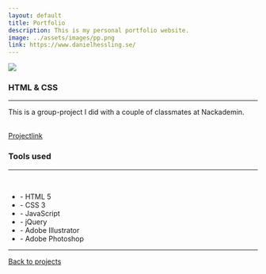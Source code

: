 ```yaml
---
layout: default
title: Portfolio
description: This is my personal portfolio website.
image: ../assets/images/pp.png
link: https://www.danielhessling.se/
---
```



<section>
<div class="big-spacer"></div>
<img src="{{ site.baseurl }}/assets/images/pp.png" class="project-big-pic">
<div class="mini-spacer"></div>
</section>
<section class="project-half">
<section class="project">
  <h1 class="project-big-h1">HTML & CSS</h1>
  <hr class="green-hr">
<p>This is a group-project I did with a couple of classmates at Nackademin.</p><br>
 <div class="project-info-trunc">
  <div class="mob-desc"></div>
  <div class="mob-link"><a href="https://awkes.github.io/HTML-och-CSS-historik/" class="big-project-link project-link" target="_blank">Projectlink</a></div>
  </div>
</section>
<section class="project">
<h1 class="project-big-h1">Tools used</h1>
<hr class="green-hr">
<br>
<ul class="tools-used-list">
<li>- HTML 5</li>
<li>- CSS 3</li>
<li>- JavaScript</li>
<li>- jQuery</li>
<li>- Adobe Illustrator</li>
<li>- Adobe Photoshop</li>
</ul>
</section>
</section>
<div class="center">
<hr class="wavy-hr">
<div class="big-spacer"></div>
<a href="/work" class="back-to"><i class="fas fa-angle-left"></i><i class="fas fa-angle-left"></i> Back to projects</a>
</div>
<div class="spacer"><div>

